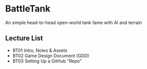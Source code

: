 # BattleTank
An simple head-to-head open-world tank fame with AI and terrain

 ## Lecture List
 * BT01 Intro, Notes & Assets
 * BT02 Game Design Document (GDD)
 * BT03 Setting Up a GitHub "Repo"
